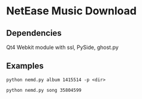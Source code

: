 NetEase Music Download
======

## Dependencies

Qt4 Webkit module with ssl, PySide, ghost.py


## Examples

`python nemd.py album 1415514 -p <dir>`

`python nemd.py song 35804599`